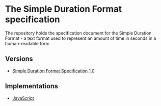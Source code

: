 # The Simple Duration Format specification

The repository holds the specification document for the Simple Duration Format - a text format used to represent an amount of time in seconds in a human-readable form.

## Versions

* [Simple Duration Format Specification 1.0](https://github.com/nicolas-van/simple-duration-format-specification/blob/1.0/SPECIFICATION.md)

## Implementations

* [JavaScript](https://github.com/nicolas-van/simple-duration#readme)
